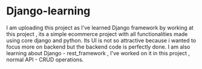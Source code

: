 ﻿# Django-learning
I am uploading this project as I've learned Django framework by working at this project , 
its a simple ecommerce project with all functionalities made using core django and python.
Its UI is not so attractive because i wanted to focus more on backend but the backend code is perfectly done.
I am also learning about Django - rest_framework , I've worked on it in this project , normal API - CRUD operations.
